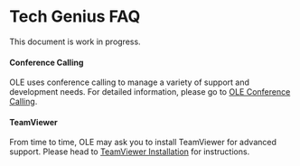 # Tech Genius FAQ

This document is work in progress.

#### Conference Calling
OLE uses conference calling to manage a variety of support and development needs. For detailed information, please go to [OLE Conference Calling](tg-conference-calling.md).

#### TeamViewer
From time to time, OLE may ask you to install TeamViewer for advanced support. Please head to [TeamViewer Installation](tg-teamviewer-install.md) for instructions.
